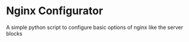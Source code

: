# Nginx Configurator
 A simple python script to configure basic options of nginx like the server blocks
